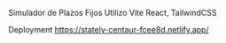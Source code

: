 Simulador de Plazos Fijos
Utilizo Vite React, TailwindCSS

Deployment
https://stately-centaur-fcee8d.netlify.app/